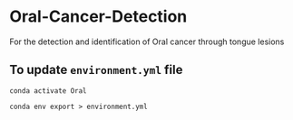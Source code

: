 # Oral-Cancer-Detection
For the detection and identification of Oral cancer through tongue lesions

## To update `environment.yml` file
`conda activate Oral`

`conda env export > environment.yml`